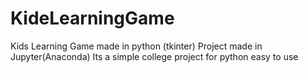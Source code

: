 # KideLearningGame
Kids Learning Game made in python (tkinter)
Project made in Jupyter(Anaconda)
Its a simple college project for python
easy to use
